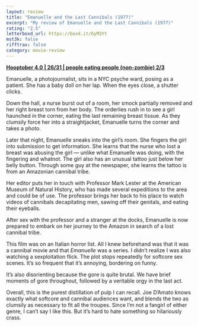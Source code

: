 ```yaml
---
layout: review
title: "Emanuelle and the Last Cannibals (1977)"
excerpt: "My review of Emanuelle and the Last Cannibals (1977)"
rating: "2.5"
letterboxd_url: https://boxd.it/6yM3Yt
mst3k: false
rifftrax: false
category: movie-review
---
```


<b><a href="https://boxd.it/pRNg0/detail">Hooptober 4.0 | 26/31 | people eating people (non-zombie) 2/3</a></b>

Emanuelle, a photojournalist, sits in a NYC psyche ward, posing as a patient. She has a baby doll on her lap. When the eyes close, a shutter clicks.

Down the hall, a nurse burst out of a room, her smock partially removed and her right breast torn from her body. The orderlies rush in to see a girl haunched in the corner, eating the last remaining breast tissue. As they clumsily force her into a straightjacket, Emanuelle turns the corner and takes a photo.

Later that night, Emanuelle sneaks into the girl’s room. She fingers the girl into submission to get information. She learns that the nurse who lost a breast was abusing the girl — unlike what Emanuelle was doing, with the fingering and whatnot. The girl also has an unusual tattoo just below her belly button. Through some guy at the newspaper, she learns the tattoo is from an Amazonian cannibal tribe.

Her editor puts her in touch with Professor Mark Lester at the American Museum of Natural History, who has made several expeditions to the area and could be of use. The professor brings her back to his place to watch videos of cannibals decapitating men, sawing off their genitals, and eating their eyeballs.

After sex with the professor and a stranger at the docks, Emanuelle is now prepared to embark on her journey to the Amazon in search of a lost cannibal tribe.

This film was on an Italian horror list. All I knew beforehand was that it was a cannibal movie and that <i>Emanuelle</i> was a series. I didn’t realize I was also watching a sexploitation flick. The plot stops repeatedly for softcore sex scenes. It’s so frequent that it’s annoying, bordering on funny.

It’s also disorienting because the gore is quite brutal. We have brief moments of gore throughout, followed by a veritable orgy in the last act.

Overall, this is the purest distillation of pulp I can recall. Joe D’Amato knows exactly what softcore and cannibal audiences want, and blends the two as clumsily as necessary to fit all the troupes. Since I’m not a fangirl of either genre, I can’t say I like this. But it’s hard to hate something so hilariously crass.
